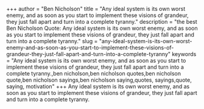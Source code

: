 +++
author = "Ben Nicholson"
title = "Any ideal system is its own worst enemy, and as soon as you start to implement these visions of grandeur, they just fall apart and turn into a complete tyranny."
description = "the best Ben Nicholson Quote: Any ideal system is its own worst enemy, and as soon as you start to implement these visions of grandeur, they just fall apart and turn into a complete tyranny."
slug = "any-ideal-system-is-its-own-worst-enemy-and-as-soon-as-you-start-to-implement-these-visions-of-grandeur-they-just-fall-apart-and-turn-into-a-complete-tyranny"
keywords = "Any ideal system is its own worst enemy, and as soon as you start to implement these visions of grandeur, they just fall apart and turn into a complete tyranny.,ben nicholson,ben nicholson quotes,ben nicholson quote,ben nicholson sayings,ben nicholson saying,quotes, sayings,quote, saying, motivation"
+++
Any ideal system is its own worst enemy, and as soon as you start to implement these visions of grandeur, they just fall apart and turn into a complete tyranny.
